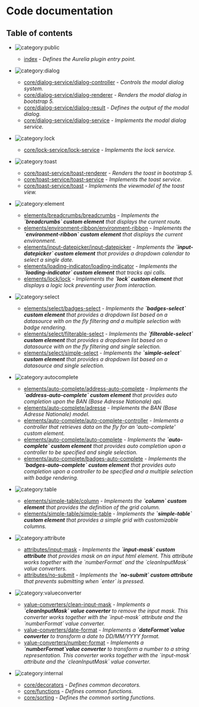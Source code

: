 # Code documentation

## Table of contents

* ![category:public](https://img.shields.io/badge/category-public-FF5000.svg?style=flat-square)
  * [index](src_index.md) - _Defines the Aurelia plugin entry point._

* ![category:dialog](https://img.shields.io/badge/category-dialog-009663.svg?style=flat-square)
  * [core/dialog-service/dialog-controller](src-core-dialog-service_dialog-controller.md) - _Controls the modal dialog system._
  * [core/dialog-service/dialog-renderer](src-core-dialog-service_dialog-renderer.md) - _Renders the modal dialog in bootstrap 5._
  * [core/dialog-service/dialog-result](src-core-dialog-service_dialog-result.md) - _Defines the output of the modal dialog._
  * [core/dialog-service/dialog-service](src-core-dialog-service_dialog-service.md) - _Implements the modal dialog service._

* ![category:lock](https://img.shields.io/badge/category-lock-009663.svg?style=flat-square)
  * [core/lock-service/lock-service](src-core-lock-service_lock-service.md) - _Implements the lock service._

* ![category:toast](https://img.shields.io/badge/category-toast-009663.svg?style=flat-square)
  * [core/toast-service/toast-renderer](src-core-toast-service_toast-renderer.md) - _Renders the toast in bootstrap 5._
  * [core/toast-service/toast-service](src-core-toast-service_toast-service.md) - _Implements the toast service._
  * [core/toast-service/toast](src-core-toast-service_toast.md) - _Implements the viewmodel of the toast view._

* ![category:element](https://img.shields.io/badge/category-element-3b631b.svg?style=flat-square)
  * [elements/breadcrumbs/breadcrumbs](src-elements-breadcrumbs_breadcrumbs.md) - _Implements the **&#x60;breadcrumbs&#x60; custom element** that displays the current route._
  * [elements/environment-ribbon/environment-ribbon](src-elements-environment-ribbon_environment-ribbon.md) - _Implements the **&#x60;environment-ribbon&#x60; custom element** that displays the current environment._
  * [elements/input-datepicker/input-datepicker](src-elements-input-datepicker_input-datepicker.md) - _Implements the **&#x60;input-datepicker&#x60; custom element** that provides a dropdown calendar to select a single date._
  * [elements/loading-indicator/loading-indicator](src-elements-loading-indicator_loading-indicator.md) - _Implements the **&#x60;loading-indicator&#x60; custom element** that tracks api calls._
  * [elements/lock/lock](src-elements-lock_lock.md) - _Implements the **&#x60;lock&#x60; custom element** that displays a logic lock preventing user from interaction._

* ![category:select](https://img.shields.io/badge/category-select-3b631b.svg?style=flat-square)
  * [elements/select/badges-select](src-elements-select_badges-select.md) - _Implements the **&#x60;badges-select&#x60; custom element** that provides a dropdown list based on a datasource with on the fly filtering and a multiple selection with badge rendering._
  * [elements/select/filterable-select](src-elements-select_filterable-select.md) - _Implements the **&#x60;filterable-select&#x60; custom element** that provides a dropdown list based on a datasource with on the fly filtering and single selection._
  * [elements/select/simple-select](src-elements-select_simple-select.md) - _Implements the **&#x60;simple-select&#x60; custom element** that provides a dropdown list based on a datasource and single selection._

* ![category:autocomplete](https://img.shields.io/badge/category-autocomplete-3b631b.svg?style=flat-square)
  * [elements/auto-complete/address-auto-complete](src-elements-auto-complete_address-auto-complete.md) - _Implements the **&#x60;address-auto-complete&#x60; custom element** that provides auto completion upon the BAN (*Base Adresse Nationale*) api._
  * [elements/auto-complete/adresse](src-elements-auto-complete_adresse.md) - _Implements the BAN (Base Adresse Nationale) model._
  * [elements/auto-complete/auto-complete-controller](src-elements-auto-complete_auto-complete-controller.md) - _Imlements a controller that retrieves data on the fly for an &#x27;auto-complete&#x27; custom element._
  * [elements/auto-complete/auto-complete](src-elements-auto-complete_auto-complete.md) - _Implements the **&#x60;auto-complete&#x60; custom element** that provides auto completion upon a controller to be specified and single selection._
  * [elements/auto-complete/badges-auto-complete](src-elements-auto-complete_badges-auto-complete.md) - _Implements the **&#x60;badges-auto-complete&#x60; custom element** that provides auto completion upon a controller to be specified and a multiple selection with badge rendering._

* ![category:table](https://img.shields.io/badge/category-table-3b631b.svg?style=flat-square)
  * [elements/simple-table/column](src-elements-simple-table_column.md) - _Implements the **&#x60;column&#x60; custom element** that provides the definition of the grid column._
  * [elements/simple-table/simple-table](src-elements-simple-table_simple-table.md) - _Implements the **&#x60;simple-table&#x60; custom element** that provides a simple grid with customizable columns._

* ![category:attribute](https://img.shields.io/badge/category-attribute-b16502.svg?style=flat-square)
  * [attributes/input-mask](src-attributes_input-mask.md) - _Implements the **&#x60;input-mask&#x60; custom attribute** that provides mask on an input html element.
This attribute works together with the &#x60;numberFormat&#x60; and the &#x60;cleanInputMask&#x60; value converters._
  * [attributes/no-submit](src-attributes_no-submit.md) - _Implements the **&#x60;no-submit&#x60; custom attribute** that prevents submitting when &#x60;enter&#x60; is pressed._

* ![category:valueconverter](https://img.shields.io/badge/category-valueconverter-085a8a.svg?style=flat-square)
  * [value-converters/clean-input-mask](src-value-converters_clean-input-mask.md) - _Implements a **&#x60;cleanInputMask&#x60; value converter** to remove the input mask.
This converter works together with the &#x60;input-mask&#x60; attribute and the &#x60;numberFormat&#x60; value converter._
  * [value-converters/date-format](src-value-converters_date-format.md) - _Implements a **&#x60;dateFormat&#x60;value converter** to transform a date to DD/MM/YYYY format._
  * [value-converters/number-format](src-value-converters_number-format.md) - _Implements a **&#x60;numberFormat&#x60;value converter** to transform a number to a string representation.
This converter works together with the &#x60;input-mask&#x60; attribute and the &#x60;cleanInputMask&#x60; value converter._

* ![category:internal](https://img.shields.io/badge/category-internal-6b6b6b.svg?style=flat-square)
  * [core/decorators](src-core_decorators.md) - _Defines common decorators._
  * [core/functions](src-core_functions.md) - _Defines common functions._
  * [core/sorting](src-core_sorting.md) - _Defines the common sorting functions._

